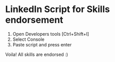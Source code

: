 # LinkedIn Script for Skills endorsement

1. Open Developers tools [Ctrl+Shift+I]
2. Select Console
3. Paste script and press enter

Voila! All skills are endorsed :)
